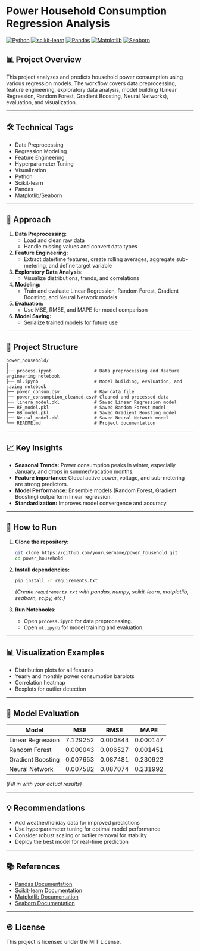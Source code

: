 # Power Household Consumption Regression Analysis

[![Python](https://img.shields.io/badge/Python-3.8%2B-blue.svg)](https://www.python.org/)
[![scikit-learn](https://img.shields.io/badge/scikit--learn-1.0%2B-orange.svg)](https://scikit-learn.org/)
[![Pandas](https://img.shields.io/badge/Pandas-1.0%2B-yellow.svg)](https://pandas.pydata.org/)
[![Matplotlib](https://img.shields.io/badge/Matplotlib-3.0%2B-green.svg)](https://matplotlib.org/)
[![Seaborn](https://img.shields.io/badge/Seaborn-0.11%2B-cyan.svg)](https://seaborn.pydata.org/)

## 📊 Project Overview

This project analyzes and predicts household power consumption using various regression models. The workflow covers data preprocessing, feature engineering, exploratory data analysis, model building (Linear Regression, Random Forest, Gradient Boosting, Neural Networks), evaluation, and visualization.

---

## 🛠️ Technical Tags

- Data Preprocessing
- Regression Modeling
- Feature Engineering
- Hyperparameter Tuning
- Visualization
- Python
- Scikit-learn
- Pandas
- Matplotlib/Seaborn

---

## 🚀 Approach

1. **Data Preprocessing:**  
   - Load and clean raw data
   - Handle missing values and convert data types
2. **Feature Engineering:**  
   - Extract date/time features, create rolling averages, aggregate sub-metering, and define target variable
3. **Exploratory Data Analysis:**  
   - Visualize distributions, trends, and correlations
4. **Modeling:**  
   - Train and evaluate Linear Regression, Random Forest, Gradient Boosting, and Neural Network models
5. **Evaluation:**  
   - Use MSE, RMSE, and MAPE for model comparison
6. **Model Saving:**  
   - Serialize trained models for future use

---

## 📁 Project Structure

```
power_household/
│
├── process.ipynb                # Data preprocessing and feature engineering notebook
├── ml.ipynb                     # Model building, evaluation, and saving notebook
├── power_consum.csv             # Raw data file
├── power_consumption_cleaned.csv# Cleaned and processed data
├── linera_model.pkl             # Saved Linear Regression model
├── RF_model.pkl                 # Saved Random Forest model
├── GB_model.pkl                 # Saved Gradient Boosting model
├── Neural_model.pkl             # Saved Neural Network model
└── README.md                    # Project documentation
```

---

## 📈 Key Insights

- **Seasonal Trends:** Power consumption peaks in winter, especially January, and drops in summer/vacation months.
- **Feature Importance:** Global active power, voltage, and sub-metering are strong predictors.
- **Model Performance:** Ensemble models (Random Forest, Gradient Boosting) outperform linear regression.
- **Standardization:** Improves model convergence and accuracy.

---

## 📝 How to Run

1. **Clone the repository:**
    ```bash
    git clone https://github.com/yourusername/power_household.git
    cd power_household
    ```

2. **Install dependencies:**
    ```bash
    pip install -r requirements.txt
    ```
    *(Create `requirements.txt` with pandas, numpy, scikit-learn, matplotlib, seaborn, scipy, etc.)*

3. **Run Notebooks:**
    - Open `process.ipynb` for data preprocessing.
    - Open `ml.ipynb` for model training and evaluation.

---

## 📊 Visualization Examples

- Distribution plots for all features
- Yearly and monthly power consumption barplots
- Correlation heatmap
- Boxplots for outlier detection

---

## 🤖 Model Evaluation

| Model                | MSE      | RMSE     | MAPE     |
|----------------------|----------|----------|----------|
| Linear Regression    | 7.129252 | 0.000844	| 0.000147 |
| Random Forest        | 0.000043 | 0.006527 | 0.001451 |
| Gradient Boosting    | 0.007653 | 0.087481 | 0.230922 |
| Neural Network       | 0.007582 | 0.087074 | 0.231992 |

*(Fill in with your actual results)*

---

## 💡 Recommendations

- Add weather/holiday data for improved predictions
- Use hyperparameter tuning for optimal model performance
- Consider robust scaling or outlier removal for stability
- Deploy the best model for real-time prediction

---

## 📚 References

- [Pandas Documentation](https://pandas.pydata.org/docs/)
- [Scikit-learn Documentation](https://scikit-learn.org/stable/documentation.html)
- [Matplotlib Documentation](https://matplotlib.org/stable/contents.html)
- [Seaborn Documentation](https://seaborn.pydata.org/)

---

## © License

This project is licensed under the MIT License.
